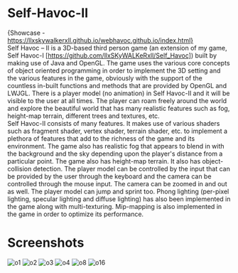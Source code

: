 # Self-Havoc-II
{Showcase - https://llxskywalkerxll.github.io/webhavoc.github.io/index.html}  
Self Havoc – II is a 3D-based third person game (an extension of my game, Self Havoc-I [https://github.com/llxSKyWALKeRxll/Self_Havoc]) built by making use of Java and OpenGL. The game uses the various core concepts of object oriented programming in order to implement the 3D setting and the various features in the game, obviously with the support of the countless in-built functions and methods that are provided by OpenGL and LWJGL. There is a player model (no animation) in Self Havoc-II and it will be visible to the user at all times. The player can roam freely around the world and explore the beautiful world that has many realistic features such as fog, height-map terrain, different trees and textures, etc.  
Self Havoc-II consists of many features. It makes use of various shaders such as fragment shader, vertex shader, terrain shader, etc. to implement a plethora of features that add to the richness of the game and its environment. The game also has realistic fog that appears to blend in with the background and the sky depending upon the player's distance from a particular point. The game also has height-map terrain. It also has object-collision detection. The player model can be controlled by the input that can be provided by the user through the keyboard and the camera can be controlled through the mouse input. The camera can be zoomed in and out as well. The player model can jump and sprint too. Phong lighting (per-pixel lighting, specular lighting and diffuse lighting) has also been implemented in the game along with multi-texturing. Mip-mapping is also implemented in the game in order to optimize its performance.

# Screenshots
![o1](https://user-images.githubusercontent.com/79057173/142783919-2d6e5e0e-61f3-4e36-b70b-4274280ccccb.png)
![o2](https://user-images.githubusercontent.com/79057173/142783939-a078644a-e622-4228-b454-b0e393b9c722.png)
![o3](https://user-images.githubusercontent.com/79057173/142783942-cb4a5a18-5d92-4c31-ad1c-53778e99dea8.png)
![o4](https://user-images.githubusercontent.com/79057173/142783945-2438a7fe-e3ea-453b-b6cc-2af26bb79687.png)
![o8](https://user-images.githubusercontent.com/79057173/142783958-7ae66481-522f-4085-9456-dbffdd41e43f.png)
![o16](https://user-images.githubusercontent.com/79057173/142783966-6694dafc-2545-413d-a833-1e7df90f1a1c.png)
